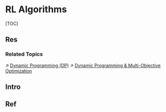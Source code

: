# RL Algorithms

[TOC]



## Res
### Related Topics
↗ [Dynamic Programming (DP)](../../../../../../../🧮%20Mathematics/🧑‍🦯‍➡️%20Operations%20Research%20(OR)/Mathematical%20Optimization/COP%20(Convex%20Optimization%20Programming)/Dynamic%20Programming%20(DP)/Dynamic%20Programming%20(DP).md)
↗ [Dynamic Programming & Multi-Objective Optimization](../../../../../../../🔑%20CS%20Core/🧙‍♂️%20Algorithm%20&%20Data%20Structure/Classic%20Algorithms%20by%20Problems%20&%20Contexts/Dynamic%20Programming%20&%20Multi-Objective%20Optimization/Dynamic%20Programming%20&%20Multi-Objective%20Optimization.md)



## Intro



## Ref

